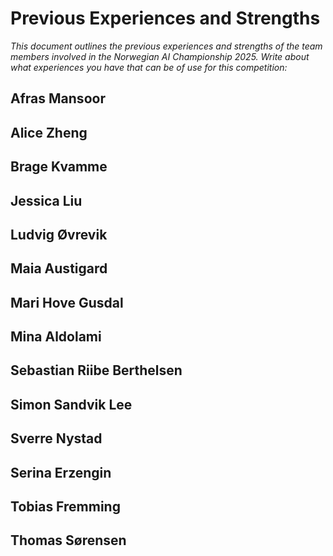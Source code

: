 # Previous Experiences and Strengths

*This document outlines the previous experiences and strengths of the team members involved in the Norwegian AI Championship 2025. Write about what experiences you have that can be of use for this competition:*

## Afras Mansoor

## Alice Zheng

## Brage Kvamme

## Jessica Liu

## Ludvig Øvrevik

## Maia Austigard

## Mari Hove Gusdal

## Mina Aldolami

## Sebastian Riibe Berthelsen

## Simon Sandvik Lee

## Sverre Nystad

## Serina Erzengin

## Tobias Fremming

## Thomas Sørensen
